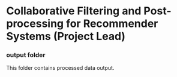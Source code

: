 # Collaborative Filtering and Post-processing for Recommender Systems (Project Lead)
### output folder
This folder contains processed data output.
